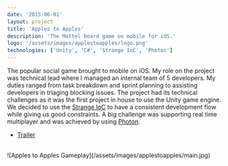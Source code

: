 ```yaml
---
date: '2015-06-01'
layout: project
title: 'Apples to Apples'
description: 'The Mattel board game on mobile for iOS.'
logo: '/assets/images/applestoapples/logo.png'
technologies: ['Unity', 'C#', 'Strange IoC', 'Photon']
---
```


The popular social game brought to mobile on iOS. My role on the project was technical lead where I managed an internal team of 5 developers. My duties ranged from task breakdown and sprint planning to assisting developers in triaging blocking issues. The project had its technical challenges as it was the first project in house to use the Unity game engine. We decided to use the [Strange IoC](https://strangeioc.github.io/strangeioc/) to have a consistent development flow while giving us good constraints. A big challenge was supporting real time multiplayer and was achieved by using [Photon](https://www.photonengine.com/pun).
- [Trailer](https://www.youtube.com/watch?v=fhtUYkDY-gQ)

<br>
![Apples to Apples Gameplay](/assets/images/applestoapples/main.jpg)